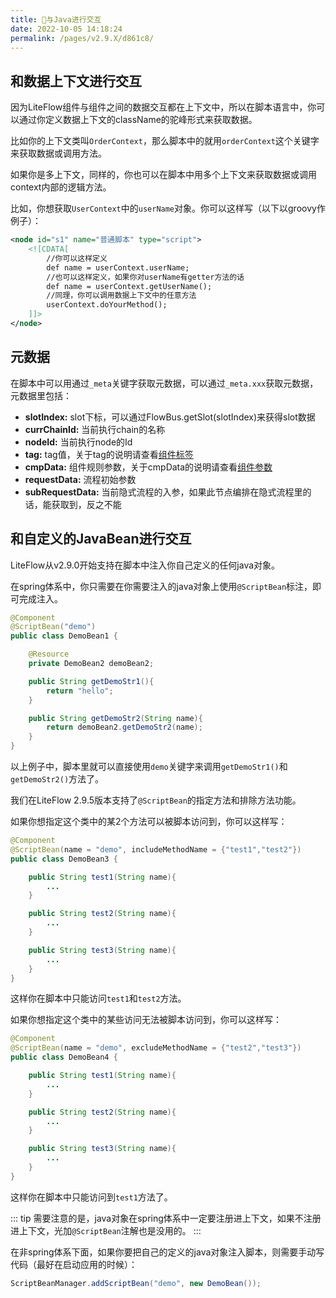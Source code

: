 ```yaml
---
title: 🍣与Java进行交互
date: 2022-10-05 14:18:24
permalink: /pages/v2.9.X/d861c8/
---
```


## 和数据上下文进行交互

因为LiteFlow组件与组件之间的数据交互都在上下文中，所以在脚本语言中，你可以通过你定义数据上下文的className的驼峰形式来获取数据。

比如你的上下文类叫`OrderContext`，那么脚本中的就用`orderContext`这个关键字来获取数据或调用方法。

如果你是多上下文，同样的，你也可以在脚本中用多个上下文来获取数据或调用context内部的逻辑方法。

比如，你想获取`UserContext`中的`userName`对象。你可以这样写（以下以groovy作例子）：

```xml
<node id="s1" name="普通脚本" type="script">
    <![CDATA[
        //你可以这样定义
        def name = userContext.userName;
        //也可以这样定义，如果你对userName有getter方法的话
        def name = userContext.getUserName();
        //同理，你可以调用数据上下文中的任意方法
        userContext.doYourMethod();
    ]]>
</node>
```

## 元数据

在脚本中可以用通过`_meta`关键字获取元数据，可以通过`_meta.xxx`获取元数据，元数据里包括：

* **slotIndex:** slot下标，可以通过FlowBus.getSlot(slotIndex)来获得slot数据
* **currChainId:** 当前执行chain的名称
* **nodeId:** 当前执行node的Id
* **tag:** tag值，关于tag的说明请查看[组件标签](/pages/v2.9.X/0f788f/)
* **cmpData:** 组件规则参数，关于cmpData的说明请查看[组件参数](/pages/v2.9.X/6e4d15/)
* **requestData:** 流程初始参数
* **subRequestData:** 当前隐式流程的入参，如果此节点编排在隐式流程里的话，能获取到，反之不能

## 和自定义的JavaBean进行交互

LiteFlow从v2.9.0开始支持在脚本中注入你自己定义的任何java对象。

在spring体系中，你只需要在你需要注入的java对象上使用`@ScriptBean`标注，即可完成注入。

```java
@Component
@ScriptBean("demo")
public class DemoBean1 {

    @Resource
    private DemoBean2 demoBean2;

    public String getDemoStr1(){
        return "hello";
    }

    public String getDemoStr2(String name){
        return demoBean2.getDemoStr2(name);
    }
}
```

以上例子中，脚本里就可以直接使用`demo`关键字来调用`getDemoStr1()`和`getDemoStr2()`方法了。

我们在LiteFlow 2.9.5版本支持了`@ScriptBean`的指定方法和排除方法功能。

如果你想指定这个类中的某2个方法可以被脚本访问到，你可以这样写：

```java
@Component
@ScriptBean(name = "demo", includeMethodName = {"test1","test2"})
public class DemoBean3 {

    public String test1(String name){
        ...
    }

    public String test2(String name){
        ...
    }

    public String test3(String name){
        ...
    }
}
```

这样你在脚本中只能访问`test1`和`test2`方法。

如果你想指定这个类中的某些访问无法被脚本访问到，你可以这样写：

```java
@Component
@ScriptBean(name = "demo", excludeMethodName = {"test2","test3"})
public class DemoBean4 {

    public String test1(String name){
        ...
    }

    public String test2(String name){
        ...
    }

    public String test3(String name){
        ...
    }
}
```

这样你在脚本中只能访问到`test1`方法了。

::: tip
需要注意的是，java对象在spring体系中一定要注册进上下文，如果不注册进上下文，光加`@ScriptBean`注解也是没用的。
:::

在非spring体系下面，如果你要把自己的定义的java对象注入脚本，则需要手动写代码（最好在启动应用的时候）：

```java
ScriptBeanManager.addScriptBean("demo", new DemoBean());
```


